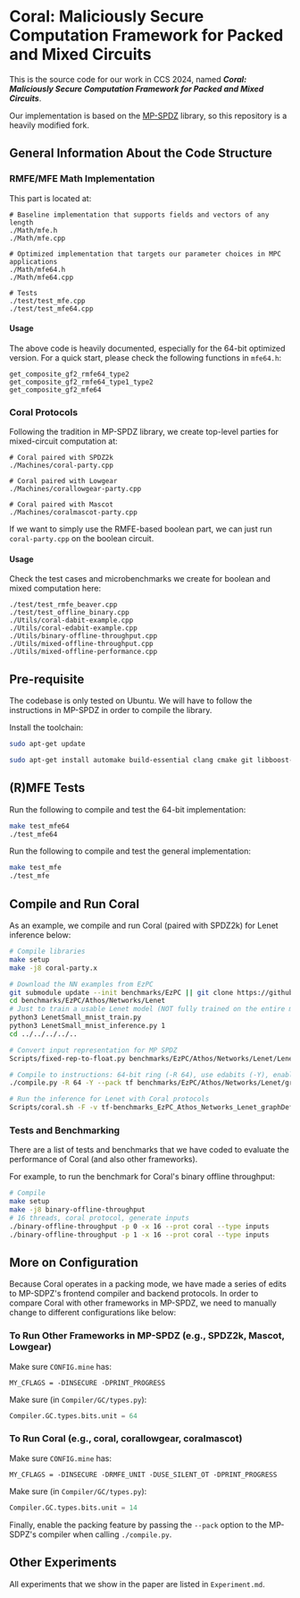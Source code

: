 # Coral: Maliciously Secure Computation Framework for Packed and Mixed Circuits

This is the source code for our work in CCS 2024, named ***Coral: Maliciously Secure Computation Framework for Packed and Mixed Circuits***.

Our implementation is based on the [MP-SPDZ](https://github.com/data61/MP-SPDZ/) library, so this repository is a heavily modified fork. 


## General Information About the Code Structure
### RMFE/MFE Math Implementation
This part is located at:
```
# Baseline implementation that supports fields and vectors of any length
./Math/mfe.h
./Math/mfe.cpp

# Optimized implementation that targets our parameter choices in MPC applications
./Math/mfe64.h
./Math/mfe64.cpp

# Tests
./test/test_mfe.cpp
./test/test_mfe64.cpp
```

#### Usage
The above code is heavily documented, especially for the 64-bit optimized version. For a quick start, please check the following functions in `mfe64.h`:
```
get_composite_gf2_rmfe64_type2
get_composite_gf2_rmfe64_type1_type2
get_composite_gf2_mfe64
```

### Coral Protocols
Following the tradition in MP-SPDZ library, we create top-level parties for mixed-circuit computation at:
```
# Coral paired with SPDZ2k
./Machines/coral-party.cpp

# Coral paired with Lowgear
./Machines/corallowgear-party.cpp

# Coral paired with Mascot
./Machines/coralmascot-party.cpp
```

If we want to simply use the RMFE-based boolean part, we can just run `coral-party.cpp` on the boolean circuit.

#### Usage
Check the test cases and microbenchmarks we create for boolean and mixed computation here:
```
./test/test_rmfe_beaver.cpp
./test/test_offline_binary.cpp
./Utils/coral-dabit-example.cpp
./Utils/coral-edabit-example.cpp
./Utils/binary-offline-throughput.cpp
./Utils/mixed-offline-throughput.cpp
./Utils/mixed-offline-performance.cpp
```

## Pre-requisite
The codebase is only tested on Ubuntu. We will have to follow the instructions in MP-SPDZ in order to compile the library. 

Install the toolchain:
```bash
sudo apt-get update

sudo apt-get install automake build-essential clang cmake git libboost-dev libboost-iostreams-dev libboost-thread-dev libgmp-dev libntl-dev libsodium-dev libssl-dev libtool python3
```

## (R)MFE Tests

Run the following to compile and test the 64-bit implementation:
```bash
make test_mfe64
./test_mfe64
```

Run the following to compile and test the general implementation:
```bash
make test_mfe
./test_mfe
```

## Compile and Run Coral

As an example, we compile and run Coral (paired with SPDZ2k) for Lenet inference below:
```bash
# Compile libraries
make setup
make -j8 coral-party.x

# Download the NN examples from EzPC
git submodule update --init benchmarks/EzPC || git clone https://github.com/zicofish/MP-SPDZ-EzPC benchmarks/EzPC
cd benchmarks/EzPC/Athos/Networks/Lenet
# Just to train a usable Lenet model (NOT fully trained on the entire mnist dataset)
python3 LenetSmall_mnist_train.py
python3 LenetSmall_mnist_inference.py 1
cd ../../../../..

# Convert input representation for MP SPDZ
Scripts/fixed-rep-to-float.py benchmarks/EzPC/Athos/Networks/Lenet/LenetSmall_mnist_img_1.inp

# Compile to instructions: 64-bit ring (-R 64), use edabits (-Y), enable packing (necessary for Coral), 8 threads
./compile.py -R 64 -Y --pack tf benchmarks/EzPC/Athos/Networks/Lenet/graphDef.bin 8

# Run the inference for Lenet with Coral protocols
Scripts/coral.sh -F -v tf-benchmarks_EzPC_Athos_Networks_Lenet_graphDef.bin-8
```

### Tests and Benchmarking
There are a list of tests and benchmarks that we have coded to evaluate the performance of Coral (and also other frameworks).

For example, to run the benchmark for Coral's binary offline throughput:
```bash
# Compile
make setup
make -j8 binary-offline-throughput
# 16 threads, coral protocol, generate inputs
./binary-offline-throughput -p 0 -x 16 --prot coral --type inputs
./binary-offline-throughput -p 1 -x 16 --prot coral --type inputs
```

## More on Configuration
Because Coral operates in a packing mode, we have made a series of edits to MP-SDPZ's frontend compiler and backend protocols. In order to compare Coral with other frameworks in MP-SPDZ, we need to manually change to different configurations like below:

### To Run Other Frameworks in MP-SPDZ (e.g., SPDZ2k, Mascot, Lowgear)
Make sure `CONFIG.mine` has:
```
MY_CFLAGS = -DINSECURE -DPRINT_PROGRESS
```
Make sure (in `Compiler/GC/types.py`):
```python
Compiler.GC.types.bits.unit = 64
```

### To Run Coral (e.g., coral, corallowgear, coralmascot)
Make sure `CONFIG.mine` has:
```
MY_CFLAGS = -DINSECURE -DRMFE_UNIT -DUSE_SILENT_OT -DPRINT_PROGRESS
```
Make sure (in `Compiler/GC/types.py`):
```python
Compiler.GC.types.bits.unit = 14
```
Finally, enable the packing feature by passing the `--pack` option to the MP-SDPZ's compiler when calling `./compile.py`.


## Other Experiments
All experiments that we show in the paper are listed in `Experiment.md`.